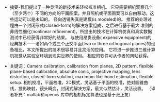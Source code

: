 - 摘要-我们提出了一种灵活的新技术来轻松校准相机。 它只需要相机观察几个（至少两个）不同的方向的平面图案。并且照机或平面图案可以自由移动。这些运动可以是未知的。 径向透镜失真是建模(is modeled)的。 推荐的处理过程由一个封闭形式(closed-form)的解决方案组成，之后进行基于最大 准则的非线性细化(nonlinear refinement)。所提出的技术在计算机仿真和真实数据测试中已经获得非常好的结果。 与使用昂贵设备( expensive equipment)的经典技术——诸如两个或三个正交平面(two or three orthogonal planes)的设备相比，本文所提出的技术很容易并且灵活的应用。 它将进一步推进三维计算机视觉从实验室环境到现实世界的使用。 相应的软件可从作者的网站获得。- 关键词：Camera calibration, calibration from planes, 2D pattern, flexibleplane-based calibration, absolute conic, projective mapping, lens distortion,closed-form solution, maximum likelihood estimation, flexible setup.相机校准，平面校准，2D模式，灵活基于平面的校准，绝对圆锥曲线，投影映射，镜头畸变，封闭式解决方案，最大似然估计，灵活设置。（译者补充：matlab和opencv 库中的相机标定算法也是基于张正友）
